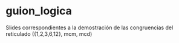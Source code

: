 # guion_logica
Slides correspondientes a la demostración de las congruencias del reticulado ({1,2,3,6,12}, mcm, mcd)
